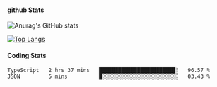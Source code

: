 #### github Stats
![Anurag's GitHub stats](https://github-readme-stats.vercel.app/api?username=reduhq&theme=react&show_icons=true&hide=contribs,prs)

[![Top Langs](https://github-readme-stats.vercel.app/api/top-langs/?username=reduhq&layout=compact&theme=react)](https://github.com/anuraghazra/github-readme-stats)

#### Coding Stats
<!--START_SECTION:waka-->

```text
TypeScript   2 hrs 37 mins   ████████████████████████░   96.57 %
JSON         5 mins          █░░░░░░░░░░░░░░░░░░░░░░░░   03.43 %
```

<!--END_SECTION:waka-->